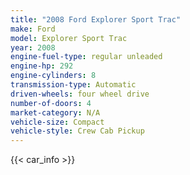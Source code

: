 ```yaml
---
title: "2008 Ford Explorer Sport Trac"
make: Ford
model: Explorer Sport Trac
year: 2008
engine-fuel-type: regular unleaded
engine-hp: 292
engine-cylinders: 8
transmission-type: Automatic
driven-wheels: four wheel drive
number-of-doors: 4
market-category: N/A
vehicle-size: Compact
vehicle-style: Crew Cab Pickup
---
```


{{< car_info >}}
